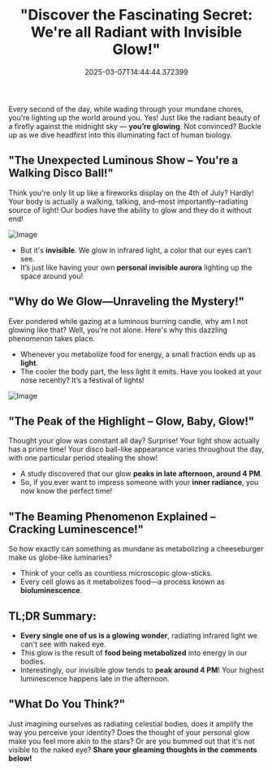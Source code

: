 ﻿---
categories:
- Science
date: '2025-03-07T14:44:44.372399'
draft: false
excerpt: '"Did you know humans glow like fireflies? Discover the surprising science
  behind our invisible shine, peaking unexpectedly in the late afternoon!"'
featured_image: /images/4cf821b1d7-20250307144310-0.jpg
subcategories:
- Human Biology
title: '"Discover the Fascinating Secret: We''re all Radiant with Invisible Glow!"'

---


Every second of the day, while wading through your mundane chores, you're lighting up the world around you. Yes! Just like the radiant beauty of a firefly against the midnight sky — **you’re glowing**. Not convinced? Buckle up as we dive headfirst into this illuminating fact of human biology.

## "The Unexpected Luminous Show – You're a Walking Disco Ball!"
Think you're only lit up like a fireworks display on the 4th of July? Hardly! Your body is actually a walking, talking, and–most importantly–radiating source of light! Our bodies have the ability to glow and they do it without end!

![Image](/images/4cf821b1d7-20250307144351-1.jpg)

- But it's **invisible**. We glow in infrared light, a color that our eyes can’t see. 
- It’s just like having your own **personal invisible aurora** lighting up the space around you!

## "Why do We Glow—Unraveling the Mystery!"
Ever pondered while gazing at a luminous burning candle, why am I not glowing like that? Well, you're not alone. Here's why this dazzling phenomenon takes place.

- Whenever you metabolize food for energy, a small fraction ends up as **light**.
- The cooler the body part, the less light it emits. Have you looked at your nose recently? It’s a festival of lights!

![Image](/images/4cf821b1d7-20250307144424-2.jpg)

## "The Peak of the Highlight – Glow, Baby, Glow!"
Thought your glow was constant all day? Surprise! Your light show actually has a prime time! Your disco ball-like appearance varies throughout the day, with one particular period stealing the show!

- A study discovered that our glow **peaks in late afternoon, around 4 PM**.
- So, if you ever want to impress someone with your **inner radiance**, you now know the perfect time!

## "The Beaming Phenomenon Explained – Cracking Luminescence!"
So how exactly can something as mundane as metabolizing a cheeseburger make us globe-like luminaries?

- Think of your cells as countless microscopic glow-sticks. 
- Every cell glows as it metabolizes food—a process known as **bioluminescence**.
  
## TL;DR Summary:
- **Every single one of us is a glowing wonder**, radiating infrared light we can't see with naked eye.
- This glow is the result of **food being metabolized** into energy in our bodies.
- Interestingly, our invisible glow tends to **peak around 4 PM**! Your highest luminescence happens late in the afternoon.

## "What Do You Think?"
Just imagining ourselves as radiating celestial bodies, does it amplify the way you perceive your identity? Does the thought of your personal glow make you feel more akin to the stars? Or are you bummed out that it's not visible to the naked eye? **Share your gleaming thoughts in the comments below!**
